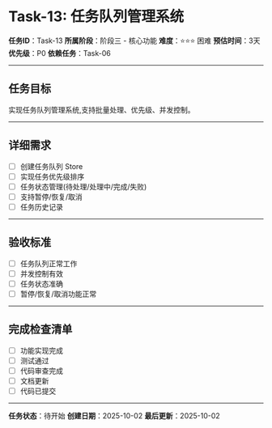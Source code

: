 # Task-13: 任务队列管理系统

**任务ID**：Task-13
**所属阶段**：阶段三 - 核心功能
**难度**：⭐⭐⭐ 困难
**预估时间**：3天
**优先级**：P0
**依赖任务**：Task-06

---

## 任务目标

实现任务队列管理系统,支持批量处理、优先级、并发控制。

---

## 详细需求

- [ ] 创建任务队列 Store
- [ ] 实现任务优先级排序
- [ ] 任务状态管理(待处理/处理中/完成/失败)
- [ ] 支持暂停/恢复/取消
- [ ] 任务历史记录

---

## 验收标准

- [ ] 任务队列正常工作
- [ ] 并发控制有效
- [ ] 任务状态准确
- [ ] 暂停/恢复/取消功能正常

---

## 完成检查清单

- [ ] 功能实现完成
- [ ] 测试通过
- [ ] 代码审查完成
- [ ] 文档更新
- [ ] 代码已提交

---

**任务状态**：待开始
**创建日期**：2025-10-02
**最后更新**：2025-10-02
